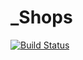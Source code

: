 # _Shops

[![Build Status](https://travis-ci.org/miya0001/_shops.svg?branch=master)](https://travis-ci.org/miya0001/_shops)